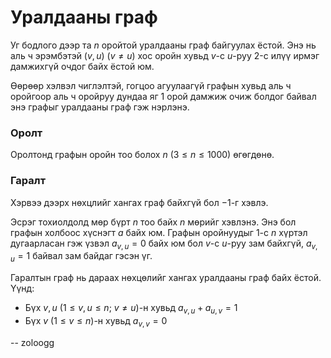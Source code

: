 Уралдааны граф
==============
Уг бодлого дээр та $n$ оройтой уралдааны граф байгуулах ёстой. Энэ нь аль ч эрэмбэтэй ($v, u$) ($v ≠ u$) хос оройн хувьд $v$-с $u$-руу $2$-c илүү ирмэг дамжихгүй очдог байх ёстой юм.

Өөрөөр хэлвэл чиглэлтэй, гогцоо агуулаагүй графын хувьд аль ч оройгоор аль ч оройруу дундаа яг $1$ орой дамжиж очиж болдог байвал энэ графыг уралдааны граф гэж нэрлэнэ.


### Оролт
Оролтонд графын оройн тоо болох $n$ ($3 ≤ n ≤ 1000$) өгөгдөнө.


### Гаралт
Хэрвээ дээрх нөхцлийг хангах граф байхгүй бол $-1$-г хэвлэ.

Эсрэг тохиолдолд мөр бүрт $n$ тоо байх $n$ мөрийг хэвлэнэ. Энэ бол графын холбоос хүснэгт $a$ байх юм. Графын оройнуудыг $1$-с $n$ хүртэл дугаарласан гэж үзвэл $a_{v,u} = 0$ байх юм бол $v$-с $u$-руу зам байхгүй, $a_{v,u} = 1$ байвал зам байдаг гэсэн үг.

Гаралтын граф нь дараах нөхцөлийг хангах уралдааны граф байх ёстой. Үүнд:

 -  Бүх $v, u$ ($1 ≤ v, u≤ n$; $v ≠ u$)-н хувьд $a_{v,u} + a_{u,v} = 1$
 -  Бүх $v$ ($1 ≤ v ≤ n$)-н хувьд $a_{v,v} = 0$

-- zoloogg
